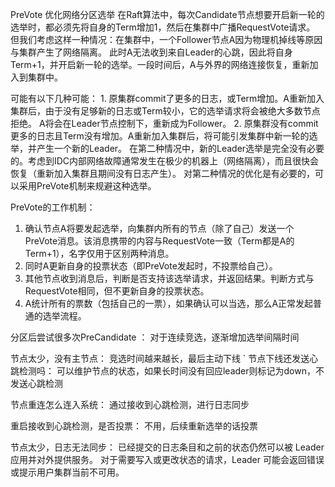 
PreVote 优化网络分区选举
在Raft算法中，每次Candidate节点想要开启新一轮的选举时，都必须先将自身的Term增加1，然后在集群中广播RequestVote请求。
但我们考虑这样一种情况：在集群中，一个Follower节点A因为物理机掉线等原因与集群产生了网络隔离。
此时A无法收到来自Leader的心跳，因此将自身Term+1，并开启新一轮的选举。一段时间后，A与外界的网络连接恢复，重新加入到集群中。

可能有以下几种可能：
    1. 原集群commit了更多的日志，或Term增加。A重新加入集群后，由于没有足够新的日志或Term较小，它的选举请求将会被绝大多数节点拒绝。 A将会在Leader节点控制下，重新成为Follower。
    2. 原集群没有commit更多的日志且Term没有增加。A重新加入集群后，将可能引发集群中新一轮的选举，并产生一个新的Leader。
在第二种情况中，新的Leader选举是完全没有必要的。考虑到IDC内部网络故障通常发生在极少的机器上（网络隔离），而且很快会恢复（重新加入集群且期间没有日志产生）。
对第二种情况的优化是有必要的，可以采用PreVote机制来规避这种选举。

PreVote的工作机制：
1. 确认节点A将要发起选举，向集群内所有的节点（除了自己）发送一个PreVote消息。该消息携带的内容与RequestVote一致（Term都是A的Term+1），名字仅用于区别两种消息。
2. 同时A更新自身的投票状态（即PreVote发起时，不投票给自己）。 
3. 其他节点收到消息后，判断是否支持该选举请求，并返回结果。判断方式与RequestVote相同，但不更新自身的投票状态。 
4. A统计所有的票数（包括自己的一票），如果确认可以当选，那么A正常发起普通的选举流程。

分区后尝试很多次PreCandidate ：
    对于连续竞选，逐渐增加选举间隔时间

节点太少，没有主节点：
    竞选时间越来越长，最后主动下线
`
节点下线还发送心跳检测吗：
    可以维护节点的状态，如果长时间没有回应leader则标记为down，不发送心跳检测

节点重连怎么连入系统：
    通过接收到心跳检测，进行日志同步

重启接收到心跳检测，是否投票：
    不用，后续重新选举的话投票

节点太少，日志无法同步：
    已经提交的日志条目和之前的状态仍然可以被 Leader 应用并对外提供服务。
    对于需要写入或更改状态的请求，Leader 可能会返回错误或提示用户集群当前不可用。